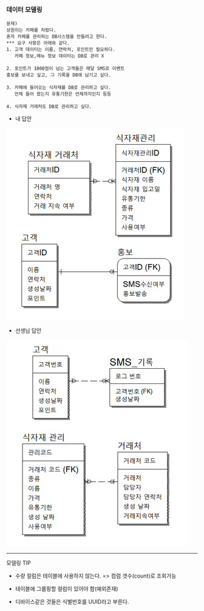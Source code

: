 ### 데이터 모델링
```
문제)  
상원이는 카페를 차렸다.
혼자 카페를 관리하는 DB시스템을 만들려고 한다.
*** 요구 사항은 아래와 같다.
1. 고객 데이터는 이름, 연락처, 포인트만 필요하다.
   카페 정보,메뉴 정보 데이터는 DB로 관리 X

2. 포인트가 1000점이 넘는 고객들은 매달 SMS로 이벤트
홍보를 보내고 싶고, 그 기록을 DB에 남기고 싶다.

3. 카페에 들어오는 식자재를 DB로 관리하고 싶다.
   언제 들어 왔는지 유통기한은 언제까지인지 등등

4. 식자재 거래처도 DB로 관리하고 싶다.
```
- 내 답안

![카페데이터에대한내답안](/SQL/데이터모델링/카페데이터에_대한_내답안.PNG)

- 선생님 답안

![카페데이터에대한선생님답안](/SQL/데이터모델링/카페데이터에_대한_선생님답안.PNG)

---
모델링 TIP
- 수량 컬럼은 테이블에 사용하지 않는다.
=> 컴럼 갯수(count)로 조회가능

- 테이블에 그룹핑할 컬럼이 있어야 함(예외존재)

- 디바이스같은 것들은 식별번호를 UUID라고 부른다.